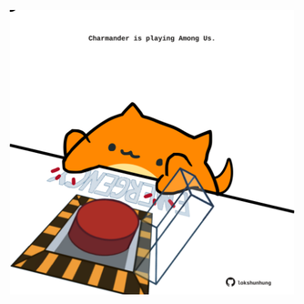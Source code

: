 <!-- built at 18/01/2025, 03:00:44 UTC -->
<p align="center">
  <img width="500" height="500" src="./ReadmeImage.svg">
</p>
